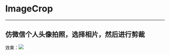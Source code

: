 # ImageCrop
----------------
仿微信个人头像拍照，选择相片，然后进行剪裁
----------------

效果：![](https://github.com/jiangjiagnwei/picture/raw/master/Gifpicture/b.gif)


